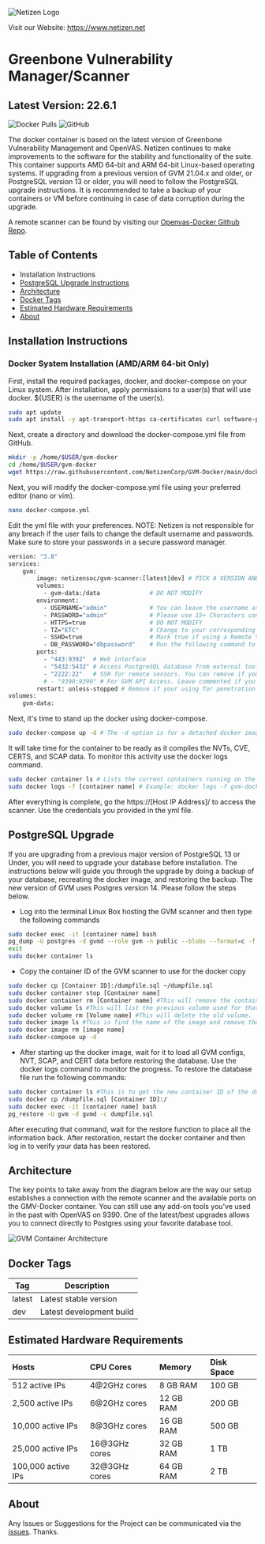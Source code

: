 ![Netizen Logo](https://www.netizen.net/assets/img/netizen_banner_cybersecure_small.png)

Visit our Website: https://www.netizen.net

# Greenbone Vulnerability Manager/Scanner
## Latest Version: 22.6.1
![Docker Pulls](https://img.shields.io/docker/pulls/netizensoc/gvm-scanner?style=plastic)
![GitHub](https://img.shields.io/github/license/thecomet28/gvm-docker)

The docker container is based on the latest version of Greenbone Vulnerability Management and OpenVAS. Netizen continues to make improvements to the software for the stability and functionality of the suite. This container supports AMD 64-bit and ARM 64-bit Linux-based operating systems. If upgrading from a previous version of GVM 21.04.x and older, or PostgreSQL version 13 or older, you will need to follow the PostgreSQL upgrade instructions. It is recommended to take a backup of your containers or VM before continuing in case of data corruption during the upgrade.

A remote scanner can be found by visiting our [Openvas-Docker Github Repo](https://github.com/NetizenCorp/OpenVAS-Docker).

## Table of Contents
- Installation Instructions
- [PostgreSQL Upgrade Instructions](https://github.com/NetizenCorp/GVM-Docker/tree/dev#postgresql-upgrade)
- [Architecture](https://github.com/NetizenCorp/GVM-Docker/tree/dev#architecture)
- [Docker Tags](https://github.com/NetizenCorp/GVM-Docker/tree/dev#docker-tags)
- [Estimated Hardware Requirements](https://github.com/NetizenCorp/GVM-Docker/tree/dev#estimated-hardware-requirements)
- [About](https://github.com/NetizenCorp/GVM-Docker/tree/dev#about)

## Installation Instructions

### Docker System Installation (AMD/ARM 64-bit Only)
First, install the required packages, docker, and docker-compose on your Linux system. After installation, apply permissions to a user(s) that will use docker. ${USER} is the username of the user(s).
```bash
sudo apt update
sudo apt install -y apt-transport-https ca-certificates curl software-properties-common docker.io docker-compose
```
Next, create a directory and download the docker-compose.yml file from GitHub.
```bash
mkdir -p /home/$USER/gvm-docker
cd /home/$USER/gvm-docker
wget https://raw.githubusercontent.com/NetizenCorp/GVM-Docker/main/docker-compose.yml
```
Next, you will modify the docker-compose.yml file using your preferred editor (nano or vim).
```bash
nano docker-compose.yml
```
Edit the yml file with your preferences. NOTE: Netizen is not responsible for any breach if the user fails to change the default username and passwords. Make sure to store your passwords in a secure password manager.
```bash
version: "3.8"
services:
    gvm:
        image: netizensoc/gvm-scanner:[latest|dev] # PICK A VERSION AND REMOVE BRACKETS BEFORE COMPOSING. Latest is the stable image. Dev is the development image.
        volumes:
          - gvm-data:/data              # DO NOT MODIFY
        environment:
          - USERNAME="admin"            # You can leave the username as admin or change to whatever you like
          - PASSWORD="admin"            # Please use 15+ Characters consisting of numbers, lower & uppercase letters, and a special character.
          - HTTPS=true                  # DO NOT MODIFY
          - TZ="ETC"                    # Change to your corresponding timezone
          - SSHD=true                   # Mark true if using a Remote Scanner. Mark false if using a standalone operation.
          - DB_PASSWORD="dbpassword"    # Run the following command to generate "openssl rand -hex 40"
        ports:
          - "443:9392"  # Web interface
          - "5432:5432" # Access PostgreSQL database from external tools
          - "2222:22"   # SSH for remote sensors. You can remove if you don't plan on using remote scanners.
          # - "9390:9390" # For GVM API Access. Leave commented if you do not plan on using the API for external web application access.
        restart: unless-stopped # Remove if your using for penetration testing or one-time scans. Only use if using for production/continuous scanning
volumes:
    gvm-data:
```
Next, it's time to stand up the docker using docker-compose.
```bash
sudo docker-compose up -d # The -d option is for a detached docker image
```
It will take time for the container to be ready as it compiles the NVTs, CVE, CERTS, and SCAP data. To monitor this activity use the docker logs command.
```bash
sudo docker container ls # Lists the current containers running on the system. Look under the Names column for the container name. Ex: gvm-docker_gvm_1
sudo docker logs -f [container name] # Example: docker logs -f gvm-docker_gvm_1
```

After everything is complete, go the https://[Host IP Address]/ to access the scanner. Use the credentials you provided in the yml file.

## PostgreSQL Upgrade
If you are upgrading from a previous major version of PostgreSQL 13 or Under, you will need to upgrade your database before installation. The instructions below will guide you through the upgrade by doing a backup of your database, recreating the docker image, and restoring the backup. The new version of GVM uses Postgres version 14. Please follow the steps below.

- Log into the terminal Linux Box hosting the GVM scanner and then type the following commands
```bash
sudo docker exec -it [container name] bash
pg_dump -U postgres -d gvmd --role gvm -n public --blobs --format=c -f "dumpfile.sql"
exit
sudo docker container ls
```
- Copy the container ID of the GVM scanner to use for the docker copy
```bash
sudo docker cp [Container ID]:/dumpfile.sql ~/dumpfile.sql
sudo docker container stop [Container name]
sudo docker container rm [Container name] #This will remove the container
sudo docker volume ls #This will list the previous volume used for that docker image
sudo docker volume rm [Volume name] #This will delete the old volume.
sudo docker image ls #This is find the name of the image and remove the old version
sudo docker image rm [image name]
sudo docker-compose up -d
```
- After starting up the docker image, wait for it to load all GVM configs, NVT, SCAP, and CERT data before restoring the database. Use the docker logs command to monitor the progress. To restore the database file run the following commands:
```bash
sudo docker container ls #This is to get the new container ID of the docker image
sudo docker cp /dumpfile.sql [Container ID]:/
sudo docker exec -it [container name] bash
pg_restore -U gvm -d gvmd -c dumpfile.sql
```
After executing that command, wait for the restore function to place all the information back. After restoration, restart the docker container and then log in to verify your data has been restored.

## Architecture

The key points to take away from the diagram below are the way our setup establishes a connection with the remote scanner and the available ports on the GMV-Docker container. You can still use any add-on tools you've used in the past with OpenVAS on 9390. One of the latest/best upgrades allows you to connect directly to Postgres using your favorite database tool. 

![GVM Container Architecture](https://greenbone.github.io/docs/latest/_images/greenbone-community-22.4-architecture.png)

## Docker Tags

| Tag       | Description              |
| --------- | ------------------------ |
| latest    | Latest stable version    |
| dev       | Latest development build |

## Estimated Hardware Requirements

| Hosts              | CPU Cores     | Memory    | Disk Space |
| :----------------- | :------------ | :-------- | :--------- |
| 512 active IPs     | 4@2GHz cores  | 8 GB RAM  | 100 GB      |
| 2,500 active IPs   | 6@2GHz cores  | 12 GB RAM | 200 GB     |
| 10,000 active IPs  | 8@3GHz cores  | 16 GB RAM | 500 GB     |
| 25,000 active IPs  | 16@3GHz cores | 32 GB RAM | 1 TB       |
| 100,000 active IPs | 32@3GHz cores | 64 GB RAM | 2 TB       |


## About
Any Issues or Suggestions for the Project can be communicated via the [issues](https://github.com/NetizenCorp/GVM-Docker/issues). Thanks.
